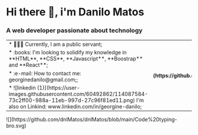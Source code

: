 # Hi there 👋, i'm Danilo Matos

### A web developer passionate about technology

 <table>
      <tr>
        <td>* 👨🏻‍💻 Currently, I am a public servant;</td>
        <th rowspan="4">![](https://github.com/dnlMatos/dnlMatos/blob/main/Code%20typing-bro.svg)</th>
      </tr>
      <tr>
        <td>
          * :books: I'm looking to solidify my knowledge in **HTML**, **CSS**,
          **Javascript**, **Boostrap** and **React**;
        </td>
      </tr>
      <tr>
        <td>* :e-mail: How to contact me: georginedanilo@gmail.com;;</td>
      </tr>
      <tr>
        <td>
          * ![linkedin
          (1)](https://user-images.githubusercontent.com/60492862/114087584-73c2ff00-988a-11eb-997d-27c96f81ed11.png)
          I'm also on Linkind: www.linkedin.com/in/georgine-danilo;
        </td>
      </tr>
    </table>
![](https://github.com/dnlMatos/dnlMatos/blob/main/Code%20typing-bro.svg)


